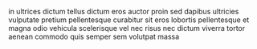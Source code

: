 in ultrices dictum tellus dictum eros auctor proin sed dapibus ultricies
vulputate pretium pellentesque curabitur sit eros lobortis pellentesque et
magna odio vehicula scelerisque vel nec risus nec dictum viverra tortor aenean
commodo quis semper sem volutpat massa